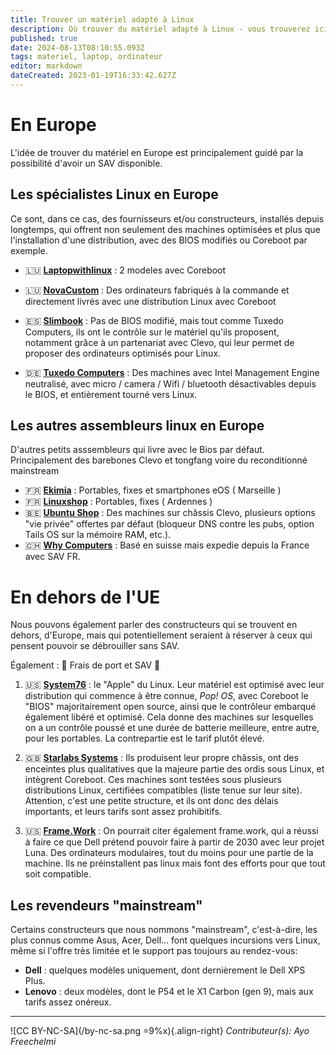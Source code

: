 ```yaml
---
title: Trouver un matériel adapté à Linux
description: Où trouver du matériel adapté à Linux - vous trouverez ici des solutions...
published: true
date: 2024-08-13T08:10:55.093Z
tags: materiel, laptop, ordinateur
editor: markdown
dateCreated: 2023-01-19T16:33:42.627Z
---
```


# En Europe

L'idée de trouver du matériel en Europe est principalement guidé par la possibilité d'avoir un SAV disponible.


## Les spécialistes Linux en Europe

Ce sont, dans ce cas, des fournisseurs et/ou constructeurs, installés depuis longtemps, qui offrent non seulement des machines optimisées et plus que l'installation d'une distribution, avec des BIOS modifiés ou Coreboot par exemple.


- 🇱🇺 **[Laptopwithlinux](https://www.laptopwithlinux.com/)** : 2 modeles avec Coreboot

- 🇱🇺 **[NovaCustom](https://novacustom.com/fr/)** : Des ordinateurs fabriqués à la commande et directement livrés avec une distribution Linux avec Coreboot

- 🇪🇸 **[Slimbook](https://slimbook.es/en/)** : Pas de BIOS modifié, mais tout comme Tuxedo Computers, ils ont le contrôle sur le matériel qu'ils proposent, notamment grâce à un partenariat avec Clevo, qui leur permet de proposer des ordinateurs optimisés pour Linux.

- 🇩🇪 **[Tuxedo Computers](https://www.tuxedocomputers.com/)** : Des machines avec Intel Management Engine neutralisé, avec micro / camera / Wifi / bluetooth désactivables depuis le BIOS, et entièrement tourné vers Linux.



## Les autres assembleurs linux en Europe

D'autres petits asssembleurs qui livre avec le Bios par défaut. 
Principalement des barebones Clevo et tongfang voire du reconditionné mainstream

- 🇫🇷 **[Ekimia](https://ekimia.fr)** : Portables, fixes et smartphones eOS ( Marseille )
- 🇫🇷 **[Linuxshop](http://www.linuxshop.fr/)** : Portables, fixes ( Ardennes )
- 🇧🇪 **[Ubuntu Shop](https://www.ubuntushop.be/index.php/fr/)** : Des machines sur châssis Clevo, plusieurs options "vie privée" offertes par défaut (bloqueur DNS contre les pubs, option Tails OS sur la mémoire RAM, etc.).
- 🇨🇭 **[Why Computers](https://whyopencomputing.com/fr/)** : Basé en suisse mais expedie depuis la France avec SAV FR.


# En dehors de l'UE

Nous pouvons également parler des constructeurs qui se trouvent en dehors, d'Europe, mais qui potentiellement seraient à réserver à ceux qui pensent pouvoir se débrouiller sans SAV.

Également :  🚨 Frais de port et SAV 🚨

1. 🇺🇸 **[System76](https://system76.com/)** : le "Apple" du Linux. Leur matériel est optimisé avec leur distribution qui commence à être connue, *Pop! OS*, avec Coreboot le "BIOS" majoritairement open source, ainsi que le contrôleur embarqué également libéré et optimisé. Cela donne des machines sur lesquelles on a un contrôle poussé et une durée de batterie meilleure, entre autre, pour les portables. La contrepartie est le tarif plutôt élevé.

2. 🇬🇧 **[Starlabs Systems](https://fr.starlabs.systems/)** : Ils produisent leur propre châssis, ont des enceintes plus qualitatives que la majeure partie des ordis sous Linux, et intègrent Coreboot. Ces machines sont testées sous plusieurs distributions Linux, certifiées compatibles (liste tenue sur leur site). Attention, c'est une petite structure, et ils ont donc des délais importants, et leurs tarifs sont assez prohibitifs.

3. 🇺🇸 **[Frame.Work](https://frame.work/fr/fr)** : On pourrait citer également frame.work, qui a réussi à faire ce que Dell prétend pouvoir faire à partir de 2030 avec leur projet Luna. Des ordinateurs modulaires, tout du moins pour une partie de la machine. Ils ne préinstallent pas linux mais font des efforts pour que tout soit compatible.


## Les revendeurs "mainstream"

Certains constructeurs que nous nommons "mainstream", c'est-à-dire, les plus connus comme Asus, Acer, Dell... font quelques incursions vers Linux, même si l'offre très limitée et le support pas toujours au rendez-vous:

- **Dell** : quelques modèles uniquement, dont dernièrement le Dell XPS Plus.
- **Lenovo** : deux modèles, dont le P54 et le X1 Carbon (gen 9), mais aux tarifs assez onéreux.
---
![CC BY-NC-SA](/by-nc-sa.png =9%x){.align-right} *Contributeur(s): Ayo Freechelmi*